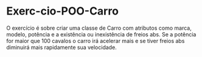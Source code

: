 # Exerc-cio-POO-Carro
O exercício é sobre criar uma classe de Carro com atributos como marca, modelo, potência  e a existência ou inexistência de freios abs.  Se a potência for maior que 100 cavalos o carro irá acelerar mais e se tiver freios abs diminuirá mais rapidamente sua velocidade.
